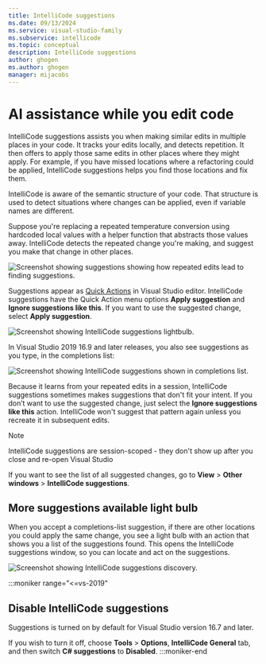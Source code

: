 ```yaml
---
title: IntelliCode suggestions
ms.date: 09/13/2024
ms.service: visual-studio-family
ms.subservice: intellicode
ms.topic: conceptual
description: IntelliCode suggestions
author: ghogen
ms.author: ghogen
manager: mijacobs
---
```

# AI assistance while you edit code

IntelliCode suggestions assists you when making similar edits in multiple places in your code. It tracks your edits locally, and detects repetition. It then offers to apply those same edits in other places where they might apply. For example, if you have missed locations where a refactoring could be applied, IntelliCode suggestions helps you find those locations and fix them.

IntelliCode is aware of the semantic structure of your code. That structure is used to detect situations where changes can be applied, even if variable names are different.

Suppose you're replacing a repeated temperature conversion using hardcoded local values with a helper function that abstracts those values away. IntelliCode detects the repeated change you're making, and suggest you make that change in other places.

![Screenshot showing suggestions showing how repeated edits lead to finding suggestions.](media/intellicode/intellicode-suggestions-illustrated.png)

Suggestions appear as [Quick Actions](/visualstudio/ide/quick-actions) in Visual Studio editor. IntelliCode suggestions have the Quick Action menu options **Apply suggestion** and **Ignore suggestions like this**. If you want to use the suggested change, select **Apply suggestion**. 

![Screenshot showing IntelliCode suggestions lightbulb.](media/intellicode/intellicode-suggestions-apply.png)

In Visual Studio 2019 16.9 and later releases, you also see suggestions as you type, in the completions list:

![Screenshot showing IntelliCode suggestions shown in completions list.](media/intellicode/intellicode-suggestions-in-completions.gif)

Because it learns from your repeated edits in a session, IntelliCode suggestions sometimes makes suggestions that don't fit your intent. If you don’t want to use the suggested change, just select the **Ignore suggestions like this** action. IntelliCode won't suggest that pattern again unless you recreate it in subsequent edits. 
 
 > [!NOTE]
 > IntelliCode suggestions are session-scoped - they don't show up after you close and re-open Visual Studio
 
If you want to see the list of all suggested changes, go to **View** > **Other windows** > **IntelliCode suggestions**. 

## More suggestions available light bulb

When you accept a completions-list suggestion, if there are other locations you could apply the same change, you see a light bulb with an action that shows you a list of the suggestions found. This opens the IntelliCode suggestions window, so you can locate and act on the suggestions. 

![Screenshot showing IntelliCode suggestions discovery.](media/intellicode/intellicode-suggestions-discovery-and-toolwindow.png)

:::moniker range="<=vs-2019"

## Disable IntelliCode suggestions

Suggestions is turned on by default for Visual Studio version 16.7 and later. 

If you wish to turn it off, choose **Tools** > **Options**, **IntelliCode General** tab, and then switch **C# suggestions** to **Disabled**.
:::moniker-end

